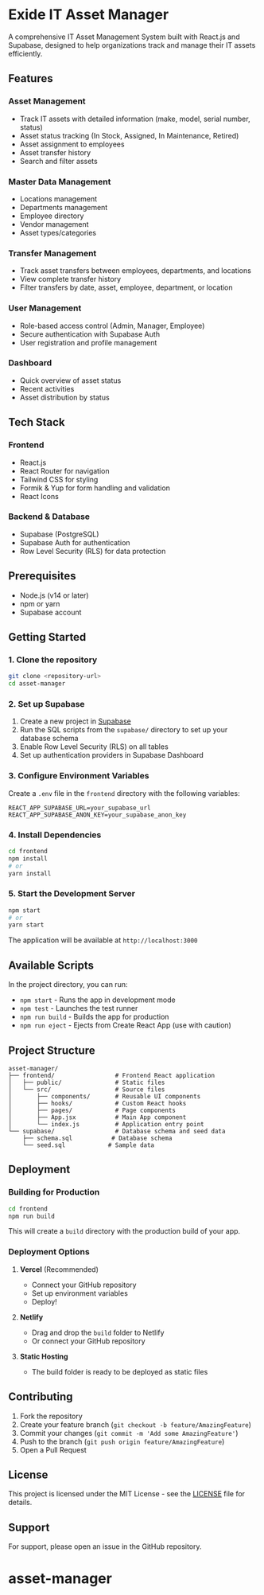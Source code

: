 # Exide IT Asset Manager

A comprehensive IT Asset Management System built with React.js and Supabase, designed to help organizations track and manage their IT assets efficiently.

## Features

### Asset Management
- Track IT assets with detailed information (make, model, serial number, status)
- Asset status tracking (In Stock, Assigned, In Maintenance, Retired)
- Asset assignment to employees
- Asset transfer history
- Search and filter assets

### Master Data Management
- Locations management
- Departments management
- Employee directory
- Vendor management
- Asset types/categories

### Transfer Management
- Track asset transfers between employees, departments, and locations
- View complete transfer history
- Filter transfers by date, asset, employee, department, or location

### User Management
- Role-based access control (Admin, Manager, Employee)
- Secure authentication with Supabase Auth
- User registration and profile management

### Dashboard
- Quick overview of asset status
- Recent activities
- Asset distribution by status

## Tech Stack

### Frontend
- React.js
- React Router for navigation
- Tailwind CSS for styling
- Formik & Yup for form handling and validation
- React Icons

### Backend & Database
- Supabase (PostgreSQL)
- Supabase Auth for authentication
- Row Level Security (RLS) for data protection

## Prerequisites

- Node.js (v14 or later)
- npm or yarn
- Supabase account

## Getting Started

### 1. Clone the repository

```bash
git clone <repository-url>
cd asset-manager
```

### 2. Set up Supabase

1. Create a new project in [Supabase](https://supabase.com/)
2. Run the SQL scripts from the `supabase/` directory to set up your database schema
3. Enable Row Level Security (RLS) on all tables
4. Set up authentication providers in Supabase Dashboard

### 3. Configure Environment Variables

Create a `.env` file in the `frontend` directory with the following variables:

```env
REACT_APP_SUPABASE_URL=your_supabase_url
REACT_APP_SUPABASE_ANON_KEY=your_supabase_anon_key
```

### 4. Install Dependencies

```bash
cd frontend
npm install
# or
yarn install
```

### 5. Start the Development Server

```bash
npm start
# or
yarn start
```

The application will be available at `http://localhost:3000`

## Available Scripts

In the project directory, you can run:

- `npm start` - Runs the app in development mode
- `npm test` - Launches the test runner
- `npm run build` - Builds the app for production
- `npm run eject` - Ejects from Create React App (use with caution)

## Project Structure

```
asset-manager/
├── frontend/                 # Frontend React application
│   ├── public/               # Static files
│   └── src/                  # Source files
│       ├── components/       # Reusable UI components
│       ├── hooks/            # Custom React hooks
│       ├── pages/            # Page components
│       ├── App.jsx           # Main App component
│       └── index.js          # Application entry point
└── supabase/                 # Database schema and seed data
    ├── schema.sql           # Database schema
    └── seed.sql            # Sample data
```

## Deployment

### Building for Production

```bash
cd frontend
npm run build
```

This will create a `build` directory with the production build of your app.

### Deployment Options

1. **Vercel** (Recommended)
   - Connect your GitHub repository
   - Set up environment variables
   - Deploy!

2. **Netlify**
   - Drag and drop the `build` folder to Netlify
   - Or connect your GitHub repository

3. **Static Hosting**
   - The build folder is ready to be deployed as static files

## Contributing

1. Fork the repository
2. Create your feature branch (`git checkout -b feature/AmazingFeature`)
3. Commit your changes (`git commit -m 'Add some AmazingFeature'`)
4. Push to the branch (`git push origin feature/AmazingFeature`)
5. Open a Pull Request

## License

This project is licensed under the MIT License - see the [LICENSE](LICENSE) file for details.

## Support

For support, please open an issue in the GitHub repository.
# asset-manager
